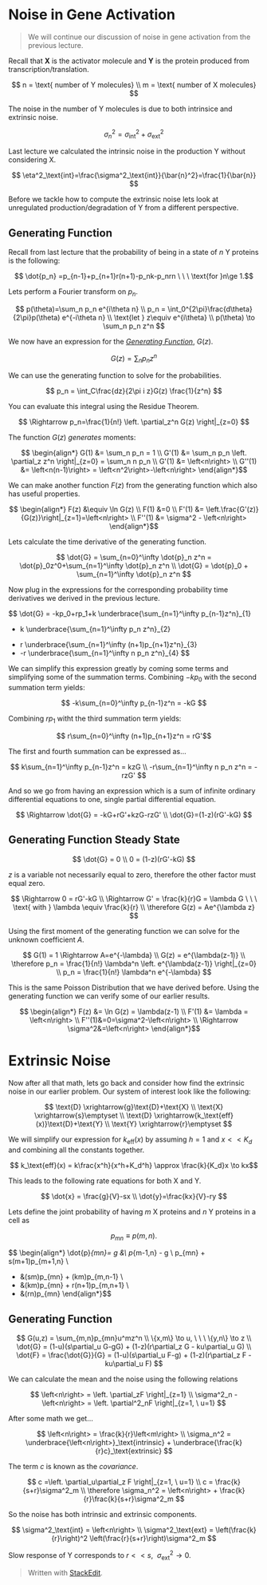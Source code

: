 
# Noise in Gene Activation

> We will continue our discussion of noise in gene activation from the previous lecture.

Recall that **X** is the activator molecule and **Y** is the protein produced from transcription/translation.

$$ n = \text{ number of Y molecules} \\ m = \text{ number of X molecules}  $$

The noise in the number of Y molecules is due to both intrinsice and extrinsic noise.

$$ \sigma^2_n = \sigma^2_\text{int} + \sigma^2_\text{ext} $$

Last lecture we calculated the intrinsic noise in the production Y without considering X.

$$ \eta^2_\text{int}=\frac{\sigma^2_\text{int}}{\bar{n}^2}=\frac{1}{\bar{n}} $$

Before we tackle how to compute the extrinsic noise lets look at unregulated production/degradation of Y from a different perspective.

## Generating Function

Recall from last lecture that the probability of being in a state of $n$ Y proteins is the following:

$$ \dot{p_n} =p_{n-1}+p_{n+1}r(n+1)-p_nk-p_nrn  \ \ \ \text{for }n\ge 1.$$

Lets perform a Fourier transform on $p_n$.

$$
p(\theta)=\sum_n p_n e^{i\theta n} \\
p_n = \int_0^{2\pi}\frac{d\theta}{2\pi}p(\theta) e^{-i\theta n} \\
\text{let } z\equiv  e^{i\theta} \\
p(\theta) \to \sum_n p_n z^n
$$

We now have an expression for the [*Generating Function*](http://en.wikipedia.org/wiki/Generating_function), $G(z)$.

$$ G(z) = \sum_n p_n z^n $$

We can use the generating function to solve for the probabilities.

$$ p_n = \int_C\frac{dz}{2\pi i z}G(z) \frac{1}{z^n} $$

You can evaluate this integral using the Residue Theorem.

$$ \Rightarrow p_n=\frac{1}{n!} \left. \partial_z^n G(z) \right|_{z=0} $$

The function $G(z)$ *generates* moments:

$$ \begin{align*}
G(1) &= \sum_n p_n = 1 \\
G'(1) &= \sum_n p_n \left. \partial_z z^n \right|_{z=0} = \sum_n n p_n \\
G'(1) &= \left<n\right> \\
G''(1) &= \left<n(n-1)\right> = \left<n^2\right>-\left<n\right>
\end{align*}$$

We can make another function $F(z)$ from the generating function which also has useful properties.

$$ \begin{align*}
F(z) &\equiv \ln G(z) \\ 
F(1) &=0 \\
F'(1) &= \left.\frac{G'(z)}{G(z)}\right|_{z=1}=\left<n\right> \\
F''(1) &= \sigma^2 - \left<n\right>
\end{align*}$$

Lets calculate the time derivative of the generating function.

$$
\dot{G} = \sum_{n=0}^\infty \dot{p}_n z^n = \dot{p}_0z^0+\sum_{n=1}^\infty \dot{p}_n z^n \\
\dot{G} = \dot{p}_0 + \sum_{n=1}^\infty \dot{p}_n z^n
$$

Now plug in the expressions for the corresponding probability time derivatives we derived in the previous lecture.

$$
\dot{G} = -kp_0+rp_1+k \underbrace{\sum_{n=1}^\infty p_{n-1}z^n}_{1} 
- k \underbrace{\sum_{n=1}^\infty p_n z^n}_{2}
+ r \underbrace{\sum_{n=1}^\infty (n+1)p_{n+1}z^n}_{3}
+ -r \underbrace{\sum_{n=1}^\infty n p_n z^n}_{4}
$$

We can simplify this expression greatly by coming some terms and simplifying some of the summation terms.
Combining $-kp_0$ with the second summation term yields:

$$ -k\sum_{n=0}^\infty p_{n-1}z^n = -kG $$

Combining $rp_1$ witht the third summation term yields:

$$ r\sum_{n=0}^\infty (n+1)p_{n+1}z^n = rG'$$

The first and fourth summation can be expressed as...

$$
k\sum_{n=1}^\infty p_{n-1}z^n = kzG \\
-r\sum_{n=1}^\infty n p_n z^n = -rzG'
$$

And so we go from having an expression which is a sum of infinite ordinary differential equations to one, single partial differential equation.

$$ \Rightarrow \dot{G} = -kG+rG'+kzG-rzG' \\ \dot{G}=(1-z)(rG'-kG) $$

## Generating Function Steady State

$$ \dot{G} = 0  \\ 0 = (1-z)(rG'-kG) $$

$z$ is a variable not necessarily equal to zero, therefore the other factor must equal zero.

$$
\Rightarrow 0 = rG'-kG \\
\Rightarrow G' = \frac{k}{r}G = \lambda G \ \ \ \text{ with } \lambda \equiv \frac{k}{r} \\
\therefore G(z) = Ae^{\lambda z}
$$

Using the first moment of the generating function we can solve for the unknown coefficient $A$.

$$
G(1) = 1 \Rightarrow A=e^{-\lambda} \\
G(z) = e^{\lambda(z-1)} \\
\therefore p_n = \frac{1}{n!} \lambda^n \left. e^{\lambda(z-1)} \right|_{z=0} \\
p_n = \frac{1}{n!} \lambda^n e^{-\lambda} 
$$

This is the same Poisson Distribution that we have derived before. Using the generating function we can verify some of our earlier results.

$$ \begin{align*}
F(z) &= \ln G(z) = \lambda(z-1) \\
F'(1) &= \lambda = \left<n\right> \\
F''(1)&=0=\sigma^2-\left<n\right> \\ \Rightarrow \sigma^2&=\left<n\right>
\end{align*}$$

# Extrinsic Noise

Now after all that math, lets go back and consider how find the extrinsic noise in our earlier problem. Our system of interest look like the following:

$$ 
\text{D} \xrightarrow{g}\text{D}+\text{X} \\ \text{X} \xrightarrow{s}\emptyset  \\ 
\text{D} \xrightarrow{k_\text{eff}(x)}\text{D}+\text{Y} \\ \text{Y} \xrightarrow{r}\emptyset
$$

We will simplify our expression for $k_\text{eff}(x)$ by assuming $h=1$ and $x<<K_d$ and combining all the constants together.

$$ k_\text{eff}(x) = k\frac{x^h}{x^h+K_d^h} \approx \frac{k}{K_d}x \to kx$$

This leads to the following rate equations for both X and Y.

$$ \dot{x} = \frac{g}{V}-sx \\ \dot{y}=\frac{kx}{V}-ry $$

Lets define the joint probability of having $m$ X proteins and $n$ Y proteins in a cell as

$$ p_{mn}\equiv p(m,n) .$$

$$
\begin{align*} \dot{p}_{mn}= g &\ p_{m-1,n} - g \ p_{mn} + s(m+1)p_{m+1,n} \\
- &(sm)p_{mn} + (km)p_{m,n-1} \\
- &(km)p_{mn} + r(n+1)p_{m,n+1} \\
- &(rn)p_{mn}
\end{align*}$$

## Generating Function

$$
G(u,z) = \sum_{m,n}p_{mn}u^mz^n \\
\{x,m\} \to u, \ \ \ \{y,n\} \to z \\
\dot{G} = (1-u)(s\partial_u G-gG) + (1-z)(r\partial_z G - ku\partial_u G) \\
\dot{F} = \frac{\dot{G}}{G} = (1-u)(s\partial_u F-g) + (1-z)(r\partial_z F - ku\partial_u F) 
$$

We can calculate the mean and the noise using the following relations

$$
\left<n\right> = \left. \partial_zF \right|_{z=1} \\
\sigma^2_n - \left<n\right> = \left. \partial^2_nF \right|_{z=1, \ u=1}
$$

After some math we get...

$$
\left<n\right> = \frac{k}{r}\left<m\right> \\
\sigma_n^2 = \underbrace{\left<n\right>}_\text{intrinsic} + \underbrace{\frac{k}{r}c}_\text{extrinsic}
$$

The term $c$ is known as the *covariance*.

$$
c =\left. \partial_u\partial_z F \right|_{z=1, \ u=1} \\ c = \frac{k}{s+r}\sigma^2_m \\
\therefore \sigma_n^2 = \left<n\right> + \frac{k}{r}\frac{k}{s+r}\sigma^2_m
$$

So the noise has both intrinsic and extrinsic components.

$$
\sigma^2_\text{int} =  \left<n\right> \\
\sigma^2_\text{ext} = \left(\frac{k}{r}\right)^2 \left(\frac{r}{s+r}\right)\sigma^2_m
$$

Slow response of Y corresponds to $r<<s$, $\ \sigma^2_\text{ext}\to 0$.


> Written with [StackEdit](https://stackedit.io/).